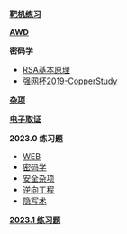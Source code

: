 [**靶机练习**](/practice/box/)

[**AWD**](/awd/)

**密码学**

- [RSA基本原理](/rsa/intro.md)
- [强网杯2019-CopperStudy](/rsa/copperstudy/copperstudy.md)

[**杂项**](/misc/)

[**电子取证**](/forensics/)

**2023.0 练习题**

- [WEB](/practice/2023.0/web/)
- [密码学](/practice/2023.0/cryptography/)
- [安全杂项](/practice/2023.0/misc/)
- [逆向工程](/practice/2023.0/reverse/)
- [隐写术](/practice/2023.0/steganography/)

[**2023.1 练习题**](/practice/2023.1/)
